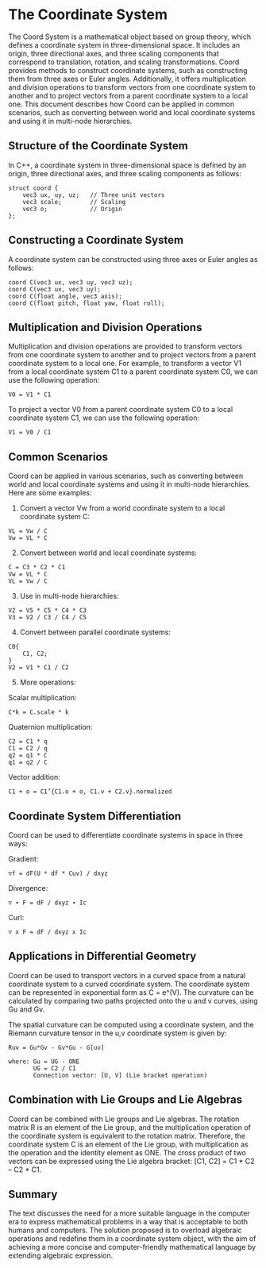 # The Coordinate System
The Coord System is a mathematical object based on group theory, which defines a coordinate system in three-dimensional space. It includes an origin, three directional axes, and three scaling components that correspond to translation, rotation, and scaling transformations. Coord provides methods to construct coordinate systems, such as constructing them from three axes or Euler angles. Additionally, it offers multiplication and division operations to transform vectors from one coordinate system to another and to project vectors from a parent coordinate system to a local one. This document describes how Coord can be applied in common scenarios, such as converting between world and local coordinate systems and using it in multi-node hierarchies.

## Structure of the Coordinate System

In C++, a coordinate system in three-dimensional space is defined by an origin, three directional axes, and three scaling components as follows:

```
struct coord {
    vec3 ux, uy, uz;   // Three unit vectors
    vec3 scale;        // Scaling
    vec3 o;            // Origin
};
```

## Constructing a Coordinate System

A coordinate system can be constructed using three axes or Euler angles as follows:

```
coord C(vec3 ux, vec3 uy, vec3 uz);
coord C(vec3 ux, vec3 uy);
coord C(float angle, vec3 axis); 
coord C(float pitch, float yaw, float roll);
```

## Multiplication and Division Operations

Multiplication and division operations are provided to transform vectors from one coordinate system to another and to project vectors from a parent coordinate system to a local one. For example, to transform a vector V1 from a local coordinate system C1 to a parent coordinate system C0, we can use the following operation:

```
V0 = V1 * C1
```

To project a vector V0 from a parent coordinate system C0 to a local coordinate system C1, we can use the following operation:

```
V1 = V0 / C1
```

## Common Scenarios

Coord can be applied in various scenarios, such as converting between world and local coordinate systems and using it in multi-node hierarchies. Here are some examples:

1. Convert a vector Vw from a world coordinate system to a local coordinate system C:

```
VL = Vw / C   
Vw = VL * C 
```

2. Convert between world and local coordinate systems:

```
C = C3 * C2 * C1
Vw = VL * C
VL = Vw / C
```

3. Use in multi-node hierarchies:

```
V2 = V5 * C5 * C4 * C3 
V3 = V2 / C3 / C4 / C5
```

4. Convert between parallel coordinate systems:

```
C0{ 
    C1, C2; 
}
V2 = V1 * C1 / C2
```

5. More operations:

Scalar multiplication:

```
C*k = C.scale * k
```

Quaternion multiplication:

```
C2 = C1 * q 
C1 = C2 / q
q2 = q1 * C
q1 = q2 / C
```

Vector addition:

```
C1 + o = C1’{C1.o + o, C1.v + C2.v}.normalized
```

## Coordinate System Differentiation

Coord can be used to differentiate coordinate systems in space in three ways:

Gradient: 

```
▽f = dF(U * df * Cuv) / dxyz
```

Divergence:

```
▽ ∙ F = dF / dxyz ∙ Ic
```

Curl:

```
▽ x F = dF / dxyz x Ic
```

## Applications in Differential Geometry

Coord can be used to transport vectors in a curved space from a natural coordinate system to a curved coordinate system. The coordinate system can be represented in exponential form as C = e^(V). The curvature can be calculated by comparing two paths projected onto the u and v curves, using Gu and Gv.

The spatial curvature can be computed using a coordinate system, and the Riemann curvature tensor in the u,v coordinate system is given by:

```
Ruv = Gu*Gv - Gv*Gu - G[uv]

where: Gu = UG - ONE
       UG = C2 / C1
       Connection vector: [U, V] (Lie bracket operation)
```
## Combination with Lie Groups and Lie Algebras

Coord can be combined with Lie groups and Lie algebras. The rotation matrix R is an element of the Lie group, and the multiplication operation of the coordinate system is equivalent to the rotation matrix. Therefore, the coordinate system C is an element of the Lie group, with multiplication as the operation and the identity element as ONE. The cross product of two vectors can be expressed using the Lie algebra bracket: [C1, C2] = C1 * C2 – C2 * C1.

## Summary

The text discusses the need for a more suitable language in the computer era to express mathematical problems in a way that is acceptable to both humans and computers. The solution proposed is to overload algebraic operations and redefine them in a coordinate system object, with the aim of achieving a more concise and computer-friendly mathematical language by extending algebraic expression.
